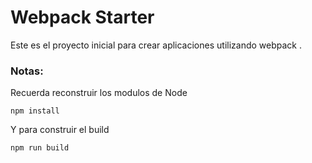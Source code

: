 # Webpack Starter

Este es el proyecto inicial para crear aplicaciones utilizando webpack .

### Notas: 

Recuerda reconstruir los modulos de Node
```
npm install
```

Y para construir el build

```
npm run build
```